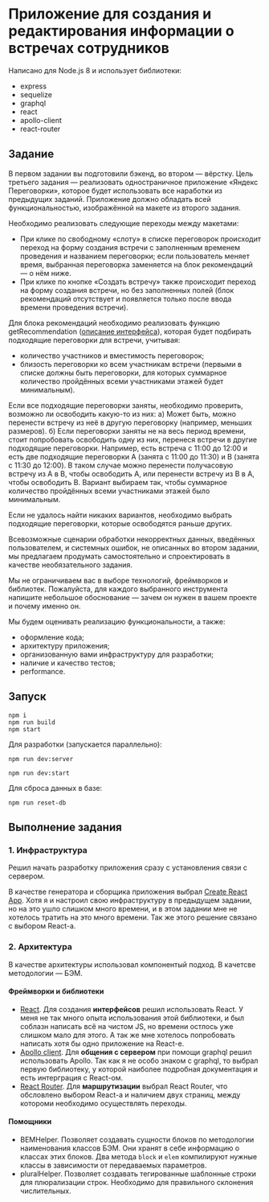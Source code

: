 # Приложение для создания и редактирования информации о встречах сотрудников

Написано для Node.js 8 и использует библиотеки:

- express
- sequelize
- graphql
- react
- apollo-client
- react-router

## Задание

В первом задании вы подготовили бэкенд, во втором — вёрстку. Цель третьего задания — реализовать одностраничное приложение «Яндекс Переговорки», которое будет использовать все наработки из предыдущих заданий. Приложение должно обладать всей функциональностью, изображённой на макете из второго задания.

Необходимо реализовать следующие переходы между макетами:

- При клике по свободному «слоту» в списке переговорок происходит переход на форму создания встречи с заполненным временем проведения и названием переговорки; если пользователь меняет время, выбранная переговорка заменяется на блок рекомендаций — о нём ниже.
- При клике по кнопке «Создать встречу» также происходит переход на форму создания встречи, но без заполненных полей (блок рекомендаций отсутствует и появляется только после ввода времени проведения встречи).

Для блока рекомендаций необходимо реализовать функцию getRecommendation ([описание интерфейса](https://gist.github.com/alt-j/f4dea60bad6a8774d982bc6b52184a08)), которая будет подбирать подходящие переговорки для встречи, учитывая:

- количество участников и вместимость переговорок;
- близость переговорки ко всем участникам встречи (первыми в списке должны быть переговорки, для которых суммарное количество пройдённых всеми участниками этажей будет минимальным).

Если все подходящие переговорки заняты, необходимо проверить, возможно ли освободить какую-то из них: а) Может быть, можно перенести встречу из неё в другую переговорку (например, меньших размеров). б) Если переговорки заняты не на весь период времени, стоит попробовать освободить одну из них, перенеся встречи в другие подходящие переговорки. Например, есть встреча с 11:00 до 12:00 и есть две подходящие переговорки А (занята с 11:00 до 11:30) и B (занята c 11:30 до 12:00). В таком случае можно перенести получасовую встречу из A в B, чтобы освободить А, или перенести встречу из B в A, чтобы освободить B. Вариант выбираем так, чтобы суммарное количество пройдённых всеми участниками этажей было минимальным.

Если не удалось найти никаких вариантов, необходимо выбрать подходящие переговорки, которые освободятся раньше других.

Всевозможные сценарии обработки некорректных данных, введённых пользователем, и системных ошибок, не описанных во втором задании, мы предлагаем продумать самостоятельно и спроектировать в качестве необязательного задания.

Мы не ограничиваем вас в выборе технологий, фреймворков и библиотек. Пожалуйста, для каждого выбранного инструмента напишите небольшое обоснование — зачем он нужен в вашем проекте и почему именно он.

Мы будем оценивать реализацию функциональности, а также:

- оформление кода;
- архитектуру приложения;
- организованную вами инфраструктуру для разработки;
- наличие и качество тестов;
- performance.

## Запуск

```
npm i
npm run build
npm start
```

Для разработки (запускается параллельно):

```
npm run dev:server
```
```
npm run dev:start
```

Для сброса данных в базе:

```
npm run reset-db
```

## Выполнение задания

### 1. Инфраструктура

Решил начать разработку приложения сразу с установления связи с сервером.

В качестве генератора и сборщика приложения выбрал [Create React App](https://github.com/facebook/create-react-app). Хотя я и настроил свою инфраструктуру в предыдущем задании, но на это ушло слишком много времени, и в этом задании мне не хотелось тратить на это много времени. Так же этого решение связано с выбором React-а.

### 2. Архитектура

В качестве архитектуры использовал компонентый подход. В качетсве методологии — БЭМ.

#### Фреймворки и библиотеки

- [React](https://github.com/facebook/react). Для создания **интерфейсов** решил использовать React. У меня не так много опыта использования этой библиотеки, и был соблазн написать всё на чистом JS, но времени остлось уже слишком мало для этого. А так же мне хотелось попробовать написать хотя бы одно приложение на React-е.
- [Apollo client](https://github.com/apollographql/apollo-client). Для **общения с сервером** при помощи graphql решил использовать Apollo. Так как я не особо знаком с graphql, то выбрал первую библиотеку, у которой наиболее подробная документация и есть интерграция с React-ом.
- [React Router](https://github.com/ReactTraining/react-router). Для **маршрутизации** выбрал React Router, что обсловлено выбором React-а и наличием двух страниц, между котороми необходимо осуществлять переходы.

#### Помощники

- BEMHelper. Позволяет создавать сущности блоков по методологии наименования классов БЭМ. Они хранят в себе информацию о классах этих блоков. Два метода `block` и `elem` компилируют нужные классы в зависимости от передаваемых параметров.
- pluralHelper. Позволяет создавать тегированные шаблонные строки для плюрализации строк. Необходимо для правильного склонения числительных.
